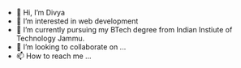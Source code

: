 - 👋 Hi, I’m Divya
- 👀 I’m interested in web development
- 🌱 I’m currently pursuing my BTech degree from Indian Instiute of Technology Jammu.
- 💞️ I’m looking to collaborate on ...
- 📫 How to reach me ...

<!---
Dibu2002/Dibu2002 is a ✨ special ✨ repository because its `README.md` (this file) appears on your GitHub profile.
You can click the Preview link to take a look at your changes.
--->

